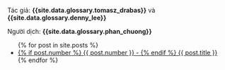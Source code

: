 Tác giả: **{{site.data.glossary.tomasz_drabas}}** và **{{site.data.glossary.denny_lee}}**

Người dịch: **{{site.data.glossary.phan_chuong}}**

<ul>
  {% for post in site.posts %}
    <li>
      <a href="{{ post.url | relative_url }}">
      {% if post.number %}
        {{ post.number }} -
      {% endif %}
      {{ post.title }}</a>
    </li>
  {% endfor %}
</ul>
